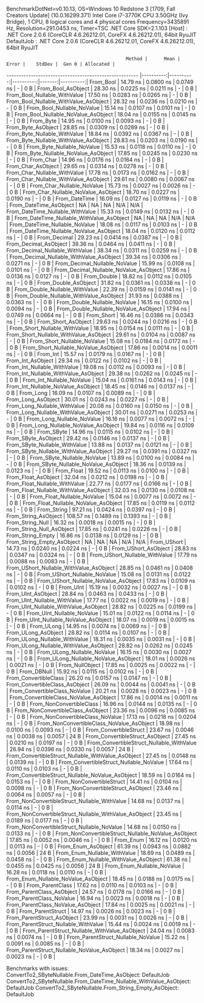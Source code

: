 
BenchmarkDotNet=v0.10.13, OS=Windows 10 Redstone 3 [1709, Fall Creators Update] (10.0.16299.371)
Intel Core i7-3770K CPU 3.50GHz (Ivy Bridge), 1 CPU, 8 logical cores and 4 physical cores
Frequency=3435891 Hz, Resolution=291.0453 ns, Timer=TSC
.NET Core SDK=2.1.103
  [Host]     : .NET Core 2.0.6 (CoreCLR 4.6.26212.01, CoreFX 4.6.26212.01), 64bit RyuJIT
  DefaultJob : .NET Core 2.0.6 (CoreCLR 4.6.26212.01, CoreFX 4.6.26212.01), 64bit RyuJIT


                                                Method |      Mean |     Error |    StdDev |  Gen 0 | Allocated |
------------------------------------------------------ |----------:|----------:|----------:|-------:|----------:|
                                             From_Bool |  14.79 ns | 0.0800 ns | 0.0749 ns |      - |       0 B |
                                    From_Bool_AsObject |  28.30 ns | 0.0225 ns | 0.0211 ns |      - |       0 B |
                          From_Bool_Nullable_WithValue |  17.50 ns | 0.0283 ns | 0.0265 ns |      - |       0 B |
                 From_Bool_Nullable_WithValue_AsObject |  28.32 ns | 0.0236 ns | 0.0210 ns |      - |       0 B |
                            From_Bool_Nullable_NoValue |  15.14 ns | 0.0107 ns | 0.0101 ns |      - |       0 B |
                   From_Bool_Nullable_NoValue_AsObject |  18.04 ns | 0.0155 ns | 0.0145 ns |      - |       0 B |
                                             From_Byte |  14.95 ns | 0.0100 ns | 0.0093 ns |      - |       0 B |
                                    From_Byte_AsObject |  28.85 ns | 0.0309 ns | 0.0289 ns |      - |       0 B |
                          From_Byte_Nullable_WithValue |  18.84 ns | 0.0392 ns | 0.0367 ns |      - |       0 B |
                 From_Byte_Nullable_WithValue_AsObject |  28.83 ns | 0.0203 ns | 0.0190 ns |      - |       0 B |
                            From_Byte_Nullable_NoValue |  15.53 ns | 0.0118 ns | 0.0110 ns |      - |       0 B |
                   From_Byte_Nullable_NoValue_AsObject |  17.85 ns | 0.0245 ns | 0.0230 ns |      - |       0 B |
                                             From_Char |  14.96 ns | 0.0176 ns | 0.0164 ns |      - |       0 B |
                                    From_Char_AsObject |  29.65 ns | 0.0314 ns | 0.0278 ns |      - |       0 B |
                          From_Char_Nullable_WithValue |  17.78 ns | 0.0173 ns | 0.0162 ns |      - |       0 B |
                 From_Char_Nullable_WithValue_AsObject |  29.61 ns | 0.0080 ns | 0.0067 ns |      - |       0 B |
                            From_Char_Nullable_NoValue |  15.73 ns | 0.0027 ns | 0.0026 ns |      - |       0 B |
                   From_Char_Nullable_NoValue_AsObject |  18.70 ns | 0.0227 ns | 0.0190 ns |      - |       0 B |
                                         From_DateTime |  16.09 ns | 0.0127 ns | 0.0119 ns |      - |       0 B |
                                From_DateTime_AsObject |        NA |        NA |        NA |    N/A |       N/A |
                      From_DateTime_Nullable_WithValue |  15.33 ns | 0.0149 ns | 0.0132 ns |      - |       0 B |
             From_DateTime_Nullable_WithValue_AsObject |        NA |        NA |        NA |    N/A |       N/A |
                        From_DateTime_Nullable_NoValue |  18.08 ns | 0.0117 ns | 0.0103 ns |      - |       0 B |
               From_DateTime_Nullable_NoValue_AsObject |  18.04 ns | 0.0120 ns | 0.0112 ns |      - |       0 B |
                                          From_Decimal |  29.23 ns | 0.0414 ns | 0.0387 ns |      - |       0 B |
                                 From_Decimal_AsObject |  39.36 ns | 0.0464 ns | 0.0411 ns |      - |       0 B |
                       From_Decimal_Nullable_WithValue |  38.34 ns | 0.0311 ns | 0.0259 ns |      - |       0 B |
              From_Decimal_Nullable_WithValue_AsObject |  39.34 ns | 0.0306 ns | 0.0271 ns |      - |       0 B |
                         From_Decimal_Nullable_NoValue |  15.99 ns | 0.0108 ns | 0.0101 ns |      - |       0 B |
                From_Decimal_Nullable_NoValue_AsObject |  17.86 ns | 0.0136 ns | 0.0127 ns |      - |       0 B |
                                           From_Double |  18.82 ns | 0.0112 ns | 0.0105 ns |      - |       0 B |
                                  From_Double_AsObject |  31.82 ns | 0.0361 ns | 0.0338 ns |      - |       0 B |
                        From_Double_Nullable_WithValue |  22.39 ns | 0.0159 ns | 0.0141 ns |      - |       0 B |
               From_Double_Nullable_WithValue_AsObject |  31.93 ns | 0.0388 ns | 0.0363 ns |      - |       0 B |
                          From_Double_Nullable_NoValue |  16.15 ns | 0.0100 ns | 0.0094 ns |      - |       0 B |
                 From_Double_Nullable_NoValue_AsObject |  17.94 ns | 0.0749 ns | 0.0664 ns |      - |       0 B |
                                            From_Short |  16.46 ns | 0.0386 ns | 0.0343 ns |      - |       0 B |
                                   From_Short_AsObject |  29.63 ns | 0.0244 ns | 0.0216 ns |      - |       0 B |
                         From_Short_Nullable_WithValue |  18.95 ns | 0.0154 ns | 0.0111 ns |      - |       0 B |
                From_Short_Nullable_WithValue_AsObject |  29.61 ns | 0.0104 ns | 0.0087 ns |      - |       0 B |
                           From_Short_Nullable_NoValue |  15.08 ns | 0.0184 ns | 0.0172 ns |      - |       0 B |
                  From_Short_Nullable_NoValue_AsObject |  17.86 ns | 0.0014 ns | 0.0011 ns |      - |       0 B |
                                              From_Int |  15.57 ns | 0.0179 ns | 0.0167 ns |      - |       0 B |
                                     From_Int_AsObject |  29.34 ns | 0.0122 ns | 0.0102 ns |      - |       0 B |
                           From_Int_Nullable_WithValue |  19.08 ns | 0.0112 ns | 0.0093 ns |      - |       0 B |
                  From_Int_Nullable_WithValue_AsObject |  29.38 ns | 0.0262 ns | 0.0245 ns |      - |       0 B |
                             From_Int_Nullable_NoValue |  15.04 ns | 0.0161 ns | 0.0143 ns |      - |       0 B |
                    From_Int_Nullable_NoValue_AsObject |  18.45 ns | 0.0146 ns | 0.0137 ns |      - |       0 B |
                                             From_Long |  16.09 ns | 0.0107 ns | 0.0089 ns |      - |       0 B |
                                    From_Long_AsObject |  30.01 ns | 0.0243 ns | 0.0227 ns |      - |       0 B |
                          From_Long_Nullable_WithValue |  20.08 ns | 0.0160 ns | 0.0150 ns |      - |       0 B |
                 From_Long_Nullable_WithValue_AsObject |  30.01 ns | 0.0271 ns | 0.0253 ns |      - |       0 B |
                            From_Long_Nullable_NoValue |  16.16 ns | 0.0077 ns | 0.0072 ns |      - |       0 B |
                   From_Long_Nullable_NoValue_AsObject |  19.84 ns | 0.0116 ns | 0.0109 ns |      - |       0 B |
                                            From_SByte |  14.96 ns | 0.0115 ns | 0.0102 ns |      - |       0 B |
                                   From_SByte_AsObject |  29.42 ns | 0.0146 ns | 0.0137 ns |      - |       0 B |
                         From_SByte_Nullable_WithValue |  13.88 ns | 0.0137 ns | 0.0121 ns |      - |       0 B |
                From_SByte_Nullable_WithValue_AsObject |  29.27 ns | 0.0391 ns | 0.0327 ns |      - |       0 B |
                           From_SByte_Nullable_NoValue |  13.89 ns | 0.0100 ns | 0.0084 ns |      - |       0 B |
                  From_SByte_Nullable_NoValue_AsObject |  18.36 ns | 0.0139 ns | 0.0123 ns |      - |       0 B |
                                            From_Float |  19.52 ns | 0.0113 ns | 0.0100 ns |      - |       0 B |
                                   From_Float_AsObject |  32.04 ns | 0.0212 ns | 0.0198 ns |      - |       0 B |
                         From_Float_Nullable_WithValue |  22.77 ns | 0.0177 ns | 0.0166 ns |      - |       0 B |
                From_Float_Nullable_WithValue_AsObject |  32.03 ns | 0.0130 ns | 0.0108 ns |      - |       0 B |
                           From_Float_Nullable_NoValue |  15.04 ns | 0.0077 ns | 0.0072 ns |      - |       0 B |
                  From_Float_Nullable_NoValue_AsObject |  17.85 ns | 0.0119 ns | 0.0112 ns |      - |       0 B |
                                           From_String |  97.21 ns | 0.0424 ns | 0.0397 ns |      - |       0 B |
                                  From_String_AsObject | 108.57 ns | 0.1489 ns | 0.1393 ns |      - |       0 B |
                                      From_String_Null |  16.32 ns | 0.0018 ns | 0.0015 ns |      - |       0 B |
                             From_String_Null_AsObject |  17.85 ns | 0.0241 ns | 0.0226 ns |      - |       0 B |
                                     From_String_Empty |  16.86 ns | 0.0138 ns | 0.0129 ns |      - |       0 B |
                            From_String_Empty_AsObject |        NA |        NA |        NA |    N/A |       N/A |
                                           From_UShort |  14.73 ns | 0.0240 ns | 0.0224 ns |      - |       0 B |
                                  From_UShort_AsObject |  28.83 ns | 0.0347 ns | 0.0324 ns |      - |       0 B |
                        From_UShort_Nullable_WithValue |  17.79 ns | 0.0088 ns | 0.0083 ns |      - |       0 B |
               From_UShort_Nullable_WithValue_AsObject |  28.85 ns | 0.0461 ns | 0.0408 ns |      - |       0 B |
                          From_UShort_Nullable_NoValue |  15.08 ns | 0.0131 ns | 0.0122 ns |      - |       0 B |
                 From_UShort_Nullable_NoValue_AsObject |  17.83 ns | 0.0109 ns | 0.0102 ns |      - |       0 B |
                                             From_UInt |  15.19 ns | 0.0032 ns | 0.0027 ns |      - |       0 B |
                                    From_UInt_AsObject |  28.84 ns | 0.0463 ns | 0.0433 ns |      - |       0 B |
                          From_UInt_Nullable_WithValue |  17.77 ns | 0.0022 ns | 0.0019 ns |      - |       0 B |
                 From_UInt_Nullable_WithValue_AsObject |  28.82 ns | 0.0225 ns | 0.0199 ns |      - |       0 B |
                            From_UInt_Nullable_NoValue |  15.01 ns | 0.0122 ns | 0.0114 ns |      - |       0 B |
                   From_UInt_Nullable_NoValue_AsObject |  18.07 ns | 0.0019 ns | 0.0015 ns |      - |       0 B |
                                            From_ULong |  14.95 ns | 0.0074 ns | 0.0069 ns |      - |       0 B |
                                   From_ULong_AsObject |  28.82 ns | 0.0114 ns | 0.0107 ns |      - |       0 B |
                         From_ULong_Nullable_WithValue |  18.31 ns | 0.0035 ns | 0.0031 ns |      - |       0 B |
                From_ULong_Nullable_WithValue_AsObject |  28.82 ns | 0.0262 ns | 0.0245 ns |      - |       0 B |
                           From_ULong_Nullable_NoValue |  16.15 ns | 0.0030 ns | 0.0027 ns |      - |       0 B |
                  From_ULong_Nullable_NoValue_AsObject |  18.01 ns | 0.0026 ns | 0.0021 ns |      - |       0 B |
                                       From_NullObject |  17.85 ns | 0.0025 ns | 0.0022 ns |      - |       0 B |
                                           From_DBNull |  15.92 ns | 0.0115 ns | 0.0102 ns |      - |       0 B |
                                 From_ConvertibleClass |  26.20 ns | 0.0157 ns | 0.0147 ns |      - |       0 B |
                        From_ConvertibleClass_AsObject |  26.09 ns | 0.0044 ns | 0.0041 ns |      - |       0 B |
                         From_ConvertibleClass_NoValue |  20.21 ns | 0.0028 ns | 0.0023 ns |      - |       0 B |
                From_ConvertibleClass_NoValue_AsObject |  17.86 ns | 0.0014 ns | 0.0011 ns |      - |       0 B |
                              From_NonConvertibleClass |  16.96 ns | 0.0144 ns | 0.0135 ns |      - |       0 B |
                     From_NonConvertibleClass_AsObject |  23.36 ns | 0.0096 ns | 0.0085 ns |      - |       0 B |
                      From_NonConvertibleClass_NoValue |  17.13 ns | 0.0218 ns | 0.0204 ns |      - |       0 B |
             From_NonConvertibleClass_NoValue_AsObject |  18.98 ns | 0.0100 ns | 0.0093 ns |      - |       0 B |
                                From_ConvertibleStruct |  23.67 ns | 0.0046 ns | 0.0038 ns | 0.0057 |      24 B |
                       From_ConvertibleStruct_AsObject |  27.45 ns | 0.0210 ns | 0.0197 ns |      - |       0 B |
             From_ConvertibleStruct_Nullable_WithValue |  26.94 ns | 0.0396 ns | 0.0330 ns | 0.0057 |      24 B |
    From_ConvertibleStruct_Nullable_WithValue_AsObject |  27.45 ns | 0.0148 ns | 0.0139 ns |      - |       0 B |
               From_ConvertibleStruct_Nullable_NoValue |  17.64 ns | 0.0110 ns | 0.0103 ns |      - |       0 B |
      From_ConvertibleStruct_Nullable_NoValue_AsObject |  18.59 ns | 0.0164 ns | 0.0153 ns |      - |       0 B |
                             From_NonConvertibleStruct |  14.41 ns | 0.0104 ns | 0.0098 ns |      - |       0 B |
                    From_NonConvertibleStruct_AsObject |  23.46 ns | 0.0064 ns | 0.0057 ns |      - |       0 B |
          From_NonConvertibleStruct_Nullable_WithValue |  14.68 ns | 0.0137 ns | 0.0114 ns |      - |       0 B |
 From_NonConvertibleStruct_Nullable_WithValue_AsObject |  23.45 ns | 0.0189 ns | 0.0177 ns |      - |       0 B |
            From_NonConvertibleStruct_Nullable_NoValue |  14.68 ns | 0.0150 ns | 0.0133 ns |      - |       0 B |
   From_NonConvertibleStruct_Nullable_NoValue_AsObject |  17.85 ns | 0.0052 ns | 0.0046 ns |      - |       0 B |
                                             From_Enum |  16.12 ns | 0.0120 ns | 0.0113 ns |      - |       0 B |
                                    From_Enum_AsObject |  61.39 ns | 0.0943 ns | 0.0882 ns | 0.0056 |      24 B |
                          From_Enum_Nullable_WithValue |  18.69 ns | 0.0489 ns | 0.0458 ns |      - |       0 B |
                 From_Enum_Nullable_WithValue_AsObject |  61.38 ns | 0.0455 ns | 0.0425 ns | 0.0056 |      24 B |
                            From_Enum_Nullable_NoValue |  16.28 ns | 0.0118 ns | 0.0110 ns |      - |       0 B |
                   From_Enum_Nullable_NoValue_AsObject |  18.45 ns | 0.0188 ns | 0.0175 ns |      - |       0 B |
                                      From_ParentClass |  17.62 ns | 0.0110 ns | 0.0103 ns |      - |       0 B |
                             From_ParentClass_AsObject |  24.57 ns | 0.0178 ns | 0.0166 ns |      - |       0 B |
                              From_ParentClass_NoValue |  16.94 ns | 0.0023 ns | 0.0018 ns |      - |       0 B |
                     From_ParentClass_NoValue_AsObject |  17.84 ns | 0.0025 ns | 0.0021 ns |      - |       0 B |
                                     From_ParentStruct |  14.97 ns | 0.0026 ns | 0.0023 ns |      - |       0 B |
                            From_ParentStruct_AsObject |  23.99 ns | 0.0031 ns | 0.0026 ns |      - |       0 B |
                  From_ParentStruct_Nullable_WithValue |  15.44 ns | 0.0024 ns | 0.0019 ns |      - |       0 B |
         From_ParentStruct_Nullable_WithValue_AsObject |  24.04 ns | 0.0083 ns | 0.0074 ns |      - |       0 B |
                    From_ParentStruct_Nullable_NoValue |  15.22 ns | 0.0091 ns | 0.0085 ns |      - |       0 B |
           From_ParentStruct_Nullable_NoValue_AsObject |  18.34 ns | 0.0027 ns | 0.0023 ns |      - |       0 B |

Benchmarks with issues:
  ConvertTo2_SByteNullable.From_DateTime_AsObject: DefaultJob
  ConvertTo2_SByteNullable.From_DateTime_Nullable_WithValue_AsObject: DefaultJob
  ConvertTo2_SByteNullable.From_String_Empty_AsObject: DefaultJob
